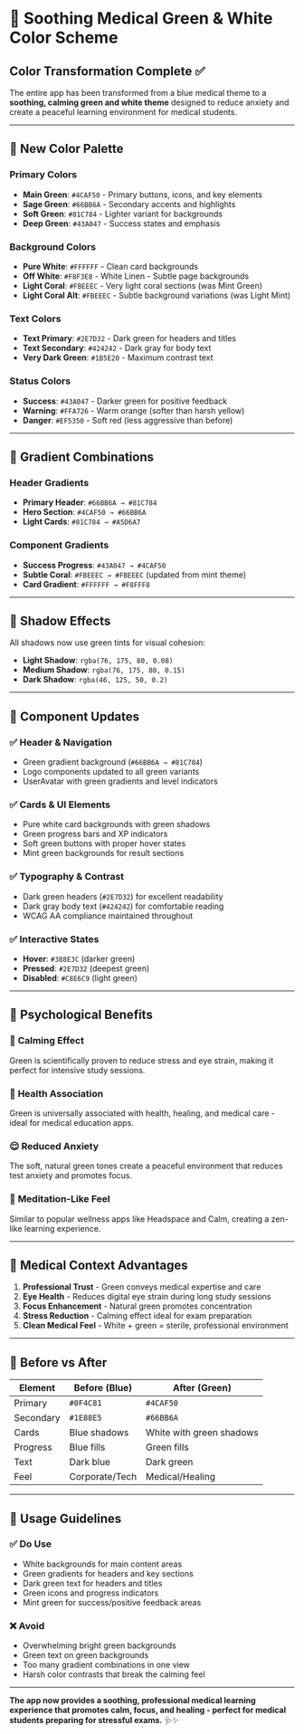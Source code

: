 # 🌿 Soothing Medical Green & White Color Scheme

## Color Transformation Complete ✅

The entire app has been transformed from a blue medical theme to a **soothing, calming green and white theme** designed to reduce anxiety and create a peaceful learning environment for medical students.

---

## 🎨 New Color Palette

### Primary Colors
- **Main Green**: `#4CAF50` - Primary buttons, icons, and key elements
- **Sage Green**: `#66BB6A` - Secondary accents and highlights  
- **Soft Green**: `#81C784` - Lighter variant for backgrounds
- **Deep Green**: `#43A047` - Success states and emphasis

### Background Colors
- **Pure White**: `#FFFFFF` - Clean card backgrounds
- **Off White**: `#F8F3E8` - White Linen - Subtle page backgrounds
- **Light Coral**: `#FBEEEC` - Very light coral sections (was Mint Green)
- **Light Coral Alt**: `#FBEEEC` - Subtle background variations (was Light Mint)

### Text Colors  
- **Text Primary**: `#2E7D32` - Dark green for headers and titles
- **Text Secondary**: `#424242` - Dark gray for body text
- **Very Dark Green**: `#1B5E20` - Maximum contrast text

### Status Colors
- **Success**: `#43A047` - Darker green for positive feedback
- **Warning**: `#FFA726` - Warm orange (softer than harsh yellow)
- **Danger**: `#EF5350` - Soft red (less aggressive than before)

---

## 🌈 Gradient Combinations

### Header Gradients
- **Primary Header**: `#66BB6A → #81C784` 
- **Hero Section**: `#4CAF50 → #66BB6A`
- **Light Cards**: `#81C784 → #A5D6A7`

### Component Gradients
- **Success Progress**: `#43A047 → #4CAF50`
- **Subtle Coral**: `#FBEEEC → #FBEEEC` (updated from mint theme)
- **Card Gradient**: `#FFFFFF → #F8FFF8`

---

## 💫 Shadow Effects

All shadows now use green tints for visual cohesion:
- **Light Shadow**: `rgba(76, 175, 80, 0.08)`
- **Medium Shadow**: `rgba(76, 175, 80, 0.15)` 
- **Dark Shadow**: `rgba(46, 125, 50, 0.2)`

---

## 🎯 Component Updates

### ✅ Header & Navigation
- Green gradient background (`#66BB6A → #81C784`)
- Logo components updated to all green variants
- UserAvatar with green gradients and level indicators

### ✅ Cards & UI Elements  
- Pure white card backgrounds with green shadows
- Green progress bars and XP indicators
- Soft green buttons with proper hover states
- Mint green backgrounds for result sections

### ✅ Typography & Contrast
- Dark green headers (`#2E7D32`) for excellent readability
- Dark gray body text (`#424242`) for comfortable reading
- WCAG AA compliance maintained throughout

### ✅ Interactive States
- **Hover**: `#388E3C` (darker green)
- **Pressed**: `#2E7D32` (deepest green)  
- **Disabled**: `#C8E6C9` (light green)

---

## 🧠 Psychological Benefits

### 🌿 **Calming Effect**
Green is scientifically proven to reduce stress and eye strain, making it perfect for intensive study sessions.

### 💚 **Health Association**
Green is universally associated with health, healing, and medical care - ideal for medical education apps.

### 😌 **Reduced Anxiety**
The soft, natural green tones create a peaceful environment that reduces test anxiety and promotes focus.

### 🧘 **Meditation-Like Feel**
Similar to popular wellness apps like Headspace and Calm, creating a zen-like learning experience.

---

## 🏥 Medical Context Advantages

1. **Professional Trust** - Green conveys medical expertise and care
2. **Eye Health** - Reduces digital eye strain during long study sessions  
3. **Focus Enhancement** - Natural green promotes concentration
4. **Stress Reduction** - Calming effect ideal for exam preparation
5. **Clean Medical Feel** - White + green = sterile, professional environment

---

## 📱 Before vs After

| Element | Before (Blue) | After (Green) |
|---------|---------------|---------------|
| Primary | `#0F4C81` | `#4CAF50` |
| Secondary | `#1E88E5` | `#66BB6A` |
| Cards | Blue shadows | White with green shadows |
| Progress | Blue fills | Green fills |
| Text | Dark blue | Dark green |
| Feel | Corporate/Tech | Medical/Healing |

---

## 🎨 Usage Guidelines

### ✅ Do Use
- White backgrounds for main content areas
- Green gradients for headers and key sections  
- Dark green text for headers and titles
- Green icons and progress indicators
- Mint green for success/positive feedback areas

### ❌ Avoid
- Overwhelming bright green backgrounds
- Green text on green backgrounds
- Too many gradient combinations in one view
- Harsh color contrasts that break the calming feel

---

**The app now provides a soothing, professional medical learning experience that promotes calm, focus, and healing - perfect for medical students preparing for stressful exams.** 🩺✨